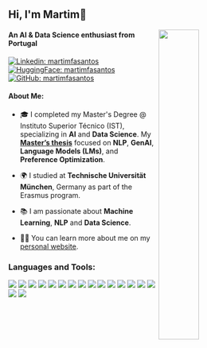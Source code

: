 ## Hi, I'm Martim👋
<img align="right" src="https://gifdb.com/images/high/animated-man-computer-coding-nae6mec378lsg1i3.gif" width="40%">

#### An AI & Data Science enthusiast from Portugal

[![Linkedin: martimfasantos](https://custom-icon-badges.demolab.com/badge/Linkedin-0A66C2?logo=linkedin-white&logoColor=fff)](https://www.linkedin.com/in/martimfasantos/)
[![HuggingFace: martimfasantos](https://img.shields.io/badge/-HuggingFace-FDEE21?style=round&logo=HuggingFace&logoColor=black)](https://huggingface.co/martimfasantos)
[![GitHub: martimfasantos](https://img.shields.io/github/followers/martimfasantos?label=follow&style=social)](https://github.com/martimfasantos)

#### About Me:

- 🎓 I completed my Master's Degree @ Instituto Superior Técnico (IST), specializing in **AI** and **Data Science**. My [**Master’s thesis**](https://github.com/martimfasantos/MSc-Thesis) focused on **NLP**, **GenAI**, **Language Models (LMs)**, and **Preference Optimization**.

- 🌍 I studied at **Technische Universität München**, Germany as part of the Erasmus program.

- 📚 I am passionate about **Machine Learning**, **NLP** and **Data Science**.

- 👨‍💻 You can learn more about me on my [personal website](https://martimfasantos.github.io/).


### Languages and Tools:
![](https://img.shields.io/badge/Python-FFD43B?style=for-the-badge&logo=python&logoColor=blue)
![](https://img.shields.io/badge/Pandas-2C2D72?style=for-the-badge&logo=pandas&logoColor=white)
![](https://img.shields.io/badge/PyTorch-EE4C2C?style=for-the-badge&logo=pytorch&logoColor=white)
![](https://img.shields.io/badge/TensorFlow-FF6F00?style=for-the-badge&logo=TensorFlow&logoColor=white)
![](https://img.shields.io/badge/scikit_learn-F7931E?style=for-the-badge&logo=scikit-learn&logoColor=white)
![](https://img.shields.io/badge/Jupyter-F37626.svg?&style=for-the-badge&logo=Jupyter&logoColor=white)
![](https://img.shields.io/badge/-HuggingFace-FDEE21?style=for-the-badge&logo=HuggingFace&logoColor=black)
![](https://img.shields.io/badge/W&B-FFBE00?style=for-the-badge&logo=WeightsAndBiases&logoColor=white)
![](https://img.shields.io/badge/Matplotlib-000000?style=for-the-badge&logo=matplotlib&logoColor=white)
![](https://img.shields.io/badge/Docker-2CA5E0?style=for-the-badge&logo=docker&logoColor=white)
![](https://img.shields.io/badge/MySQL-005C84?style=for-the-badge&logo=mysql&logoColor=white)
![](https://img.shields.io/badge/PostgreSQL-316192?style=for-the-badge&logo=postgresql&logoColor=white)
![](https://img.shields.io/badge/Flask-000000?style=for-the-badge&logo=flask&logoColor=white)
![](https://img.shields.io/badge/fastapi-109989?style=for-the-badge&logo=FASTAPI&logoColor=white)
![](https://img.shields.io/badge/pytest-blue?style=for-the-badge&logo=pytest&logoColor=white)
![](https://img.shields.io/badge/Amazon_AWS-FF9900?style=for-the-badge&logo=amazonwebservices&logoColor=white)
![](https://img.shields.io/badge/microsoft%20azure-0089D6?style=for-the-badge&logo=microsoft-azure&logoColor=white)

